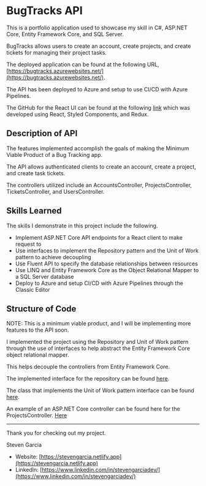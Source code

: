 # BugTracks API

This is a portfolio application used to showcase my skill in C#, ASP.NET Core, Entity Framework Core, and SQL Server.

BugTracks allows users to create an account, create projects, and create tickets for managing
their project tasks.

The deployed application can be found at the following URL, [https://bugtracks.azurewebsites.net/](https://bugtracks.azurewebsites.net/).

The API has been deployed to Azure and setup to use CI/CD with Azure Pipelines.

The GitHub for the React UI can be found at the following [link](https://github.com/stevenGarciaDev/BugTrackerUI) which was developed using React, Styled Components, and Redux.

## Description of API

The features implemented accomplish the goals of making the Minimum Viable Product of a Bug Tracking app.

The API allows authenticated clients to create an account, create a project, and create task tickets.

The controllers utilized include an AccountsController, ProjectsController, TicketsController, and UsersController.

## Skills Learned

The skills I demonstrate in this project include the following.

- Implement ASP.NET Core API endpoints for a React client to make request to
- Use interfaces to implement the Repository pattern and the Unit of Work pattern to achieve decoupling
- Use Fluent API to specify the database relationships between resources
- Use LINQ and Entity Framework Core as the Object Relational Mapper to a SQL Server database
- Deploy to Azure and setup CI/CD with Azure Pipelines through the Classic Editor

## Structure of Code

NOTE: This is a minimum viable product, and I will be implementing more features to the API soon.

I implemented the project using the Repository and Unit of Work pattern through the use of interfaces to help abstract the Entity Framework Core object relational mapper.

This helps decouple the controllers from Entity Framework Core.

The implemented interface for the repository can be found [here](https://github.com/stevenGarciaDev/BugTrackerAPI/blob/main/BugTrackerAPI/Data/Repository.cs).

The class that implements the Unit of Work pattern interface can be found [here](https://github.com/stevenGarciaDev/BugTrackerAPI/blob/main/BugTrackerAPI/Data/UnitOfWork.cs).

An example of an ASP.NET Core controller can be found here for the ProjectsController. [Here](https://github.com/stevenGarciaDev/BugTrackerAPI/blob/main/BugTrackerAPI/Controllers/ProjectsController.cs)

<hr >

Thank you for checking out my project.

Steven Garcia

- Website: [https://stevengarcia.netlify.app](https://stevengarcia.netlify.app)
- LinkedIn: [https://www.linkedin.com/in/stevengarciadev/](https://www.linkedin.com/in/stevengarciadev/)
